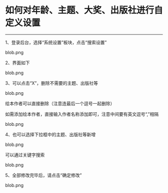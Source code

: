 # 如何对年龄、主题、大奖、出版社进行自定义设置
------
1、登录后台，选择“系统设置”板块，点击“搜索设置”

blob.png

2、界面如下

blob.png

3、可以点击“X”，删除不需要的主题、出版社等

blob.png

绘本作者可以直接删除（注意连最后一个逗号一起删除）

如需添加绘本作者，直接输入作者名称添加即可，注意中间要有英文逗号“,”相隔

blob.png

4、也可以选择下拉框中的主题、出版社等新增

blob.png

可以通过关键字搜索

blob.png

5、全部修改完毕后，请点击“确定修改”

blob.png